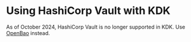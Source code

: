 # Using HashiCorp Vault with KDK

As of October 2024, HashiCorp Vault is no longer supported in KDK. Use
[OpenBao](./openbao.md) instead.
